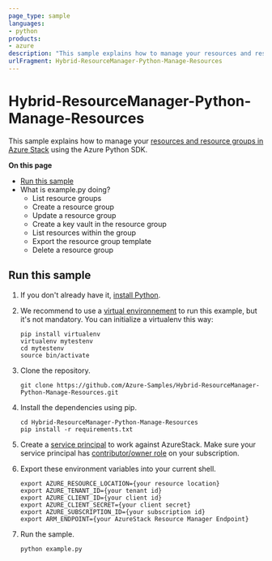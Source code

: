 ```yaml
---
page_type: sample
languages:
- python
products:
- azure
description: "This sample explains how to manage your resources and resource groups in Azure Stack using the Azure Python SDK."
urlFragment: Hybrid-ResourceManager-Python-Manage-Resources
---
```


# Hybrid-ResourceManager-Python-Manage-Resources

This sample explains how to manage your
[resources and resource groups in Azure Stack](https://azure.microsoft.com/en-us/documentation/articles/resource-group-overview/#resource-groups)
using the Azure Python SDK.

**On this page**

- [Run this sample](#run)
- What is example.py doing?
    - List resource groups
    - Create a resource group
    - Update a resource group
    - Create a key vault in the resource group
    - List resources within the group
    - Export the resource group template
    - Delete a resource group

<a id="run"></a>
## Run this sample

1. If you don't already have it, [install Python](https://www.python.org/downloads/).

1. We recommend to use a [virtual environnement](https://docs.python.org/3/tutorial/venv.html) to run this example, but it's not mandatory. You can initialize a virtualenv this way:

    ```
    pip install virtualenv
    virtualenv mytestenv
    cd mytestenv
    source bin/activate
    ```

1. Clone the repository.

    ```
    git clone https://github.com/Azure-Samples/Hybrid-ResourceManager-Python-Manage-Resources.git
    ```

1. Install the dependencies using pip.

    ```
    cd Hybrid-ResourceManager-Python-Manage-Resources
    pip install -r requirements.txt
    ```

1. Create a [service principal](https://docs.microsoft.com/en-us/azure/azure-stack/azure-stack-create-service-principals) to work against AzureStack. Make sure your service principal has [contributor/owner role](https://docs.microsoft.com/en-us/azure/azure-stack/azure-stack-create-service-principals#assign-role-to-service-principal) on your subscription.

1. Export these environment variables into your current shell. 

    ```
    export AZURE_RESOURCE_LOCATION={your resource location}
    export AZURE_TENANT_ID={your tenant id}
    export AZURE_CLIENT_ID={your client id}
    export AZURE_CLIENT_SECRET={your client secret}
    export AZURE_SUBSCRIPTION_ID={your subscription id}
    export ARM_ENDPOINT={your AzureStack Resource Manager Endpoint}
    ```

1. Run the sample.

    ```
    python example.py
    ```

